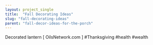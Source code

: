 ```yaml
---
layout: project_single
title:  "Fall Decorating Ideas"
slug: "fall-decorating-ideas"
parent: "fall-decor-ideas-for-the-porch"
---
```

Decorated lantern [ OilsNetwork.com ] #Thanksgiving #health #wealth